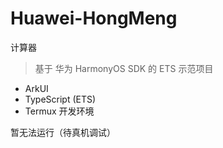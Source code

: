# Huawei-HongMeng
计算器

> 基于 华为 HarmonyOS SDK 的 ETS 示范项目  

- ArkUI  
- TypeScript (ETS)  
- Termux 开发环境  

暂无法运行（待真机调试）
